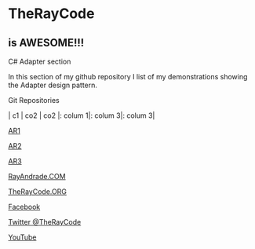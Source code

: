 # TheRayCode
## is AWESOME!!!
C# Adapter section

In this section of my github repository I list of my demonstrations showing the Adapter design pattern.

Git Repositories




| c1 | co2 | co2
|: colum 1|: colum 3|: colum 3|


[AR1](https://github.com/RayAndrade/TheRayCode/tree/main/Csharp/Adapter/AR1)

[AR2](https://github.com/RayAndrade/TheRayCode/tree/main/Csharp/Adapter/AR2)

[AR3](https://github.com/RayAndrade/TheRayCode/tree/main/Csharp/Adapter/AR3)

[RayAndrade.COM](https://www.RayAndrade.com)

[TheRayCode.ORG](https://www.TheRayCode.org)

[Facebook](https://www.facebook.com/TheRayCode/)

[Twitter @TheRayCode](https://www.twitter.com/TheRayCode/)

[YouTube](https://www.youtube.com/AndradeRay/)

